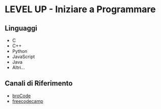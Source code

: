 # LEVEL UP - Iniziare a Programmare

## Linguaggi

* C
* C++
* Python
* JavaScript
* Java
* Altri...

## Canali di Riferimento

* [broCode](https://www.youtube.com/@BroCodez)
* [freecodecamp](https://www.youtube.com/@freecodecamp)
